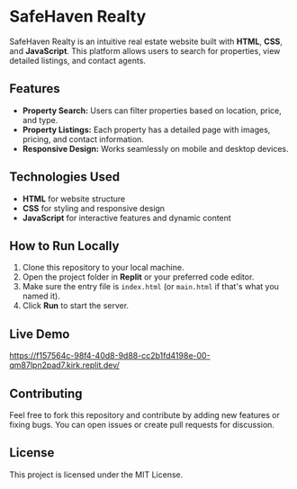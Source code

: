 # SafeHaven Realty

SafeHaven Realty is an intuitive real estate website built with **HTML**, **CSS**, and **JavaScript**. This platform allows users to search for properties, view detailed listings, and contact agents.

## Features

- **Property Search:** Users can filter properties based on location, price, and type.
- **Property Listings:** Each property has a detailed page with images, pricing, and contact information.
- **Responsive Design:** Works seamlessly on mobile and desktop devices.

## Technologies Used

- **HTML** for website structure
- **CSS** for styling and responsive design
- **JavaScript** for interactive features and dynamic content

## How to Run Locally

1. Clone this repository to your local machine.
2. Open the project folder in **Replit** or your preferred code editor.
3. Make sure the entry file is `index.html` (or `main.html` if that's what you named it).
4. Click **Run** to start the server.

## Live Demo

https://f157564c-98f4-40d8-9d88-cc2b1fd4198e-00-qm87lpn2pad7.kirk.replit.dev/

## Contributing

Feel free to fork this repository and contribute by adding new features or fixing bugs. You can open issues or create pull requests for discussion.

## License

This project is licensed under the MIT License.
